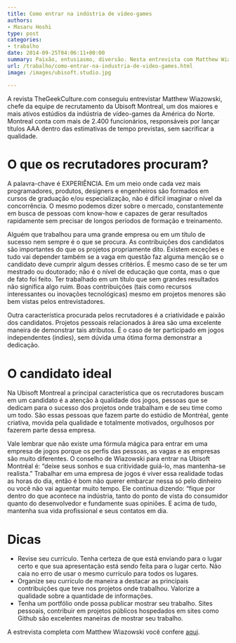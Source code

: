 ```yaml
---
title: Como entrar na indústria de vídeo-games
authors:
- Masaru Hoshi
type: post
categories:
- trabalho
date: 2014-09-25T04:06:11+00:00
summary: Paixão, entusiasmo, diversão. Nesta entrevista com Matthew Wiazowski, chefe da equipe de contratação da Ubisoft Montreál você descobre como ingressar na indústria de vídeo games.
url: /trabalho/como-entrar-na-industria-de-video-games.html
image: /images/ubisoft.studio.jpg

---
```

A revista TheGeekCulture.com conseguiu entrevistar Matthew Wiazowski, chefe da equipe de recrutamento da Ubisoft Montreal, um dos maiores e mais ativos estúdios da indústria de vídeo-games da América do Norte. Montreal conta com mais de 2.400 funcionários, responsáveis por lançar títulos AAA dentro das estimativas de tempo previstas, sem sacrificar a qualidade.

# O que os recrutadores procuram?

A palavra-chave é EXPERIÊNCIA. Em um meio onde cada vez mais programadores, produtos, designers e engenheiros são formados em cursos de graduação e/ou especialização, não é difícil imaginar o nível da concorrência. O mesmo podemos dizer sobre o mercado, constantemente em busca de pessoas com know-how e capazes de gerar resultados rapidamente sem precisar de longos períodos de formação e treinamento.

Alguém que trabalhou para uma grande empresa ou em um título de sucesso nem sempre é o que se procura. As contribuições dos candidatos são importantes do que os projetos propriamente dito. Existem exceções e tudo vai depender também se a vaga em questão faz alguma menção se o candidato deve cumprir algum desses critérios. É mesmo caso de se ter um mestrado ou doutorado; não é o nível de educação que conta, mas o que de fato foi feito. Ter trabalhado em um título que sem grandes resultados não significa algo ruim. Boas contribuições (tais como recursos interessantes ou inovações tecnológicas) mesmo em projetos menores são bem vistas pelos entrevistadores.

Outra característica procurada pelos recrutadores é a criatividade e paixão dos candidatos. Projetos pessoais relacionados à área são uma excelente maneira de demonstrar tais atributos. É o caso de ter participado em jogos independentes (indies), sem dúvida uma ótima forma demonstrar a dedicação.

# O candidato ideal

Na Ubisoft Montreal a principal característica que os recrutadores buscam em um candidato é a atenção à qualidade dos jogos, pessoas que se dedicam para o sucesso dos projetos onde trabalham e de seu time como um todo. São essas pessoas que fazem parte do estúdio de Montréal, gente criativa, movida pela qualidade e totalmente motivados, orgulhosos por fazerem parte dessa empresa.

Vale lembrar que não existe uma fórmula mágica para entrar em uma empresa de jogos porque os perfis das pessoas, as vagas e as empresas são muito diferentes. O conselho de Wiazowski para entrar na Ubisoft Montréal é: &#8220;deixe seus sonhos e sua critividade guiá-lo, mas mantenha-se realista.&#8221; Trabalhar em uma empresa de jogos é viver essa realidade todas as horas do dia, então é bom não querer embarcar nessa só pelo dinheiro ou você não vai aguentar muito tempo. Ele continua dizendo: &#8220;fique por dentro do que acontece na indústria, tanto do ponto de vista do consumidor quanto do desenvolvedor e fundamente suas opiniões. E acima de tudo, mantenha sua vida profissional e seus contatos em dia.

# Dicas

  * Revise seu currículo. Tenha certeza de que está enviando para o lugar certo e que sua apresentação está sendo feita para o lugar certo. Não caia no erro de usar o mesmo currículo para todos os lugares.
  * Organize seu currículo de maneira a destacar as principais contribuições que teve nos projetos onde trabalhou. Valorize a qualidade sobre a quantidade de informações.
  * Tenha um portfólio onde possa publicar mostrar seu trabalho. Sites pessoais, contribuir em projetos públicos hospedados em sites como Github são excelentes maneiras de mostrar seu trabalho.

A estrevista completa com Matthew Wiazowski você confere <a href="http://thegeekculture.com/how-to-get-job-video-game-industry/" target="_blank">aqui</a>.